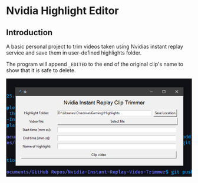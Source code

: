 # Nvidia Highlight Editor
## Introduction
A basic personal project to trim videos taken using Nvidias instant replay service and save them in user-defined highlights folder. 

The program will append `_EDITED` to the end of the original clip's name to show that it is safe to delete. 

![Screenshot of Program](screenshot.png)
